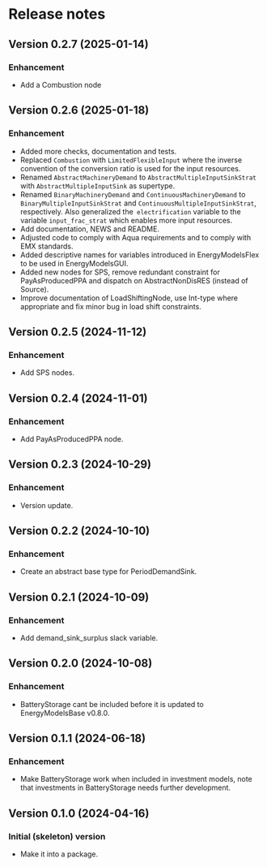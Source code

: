 # Release notes

## Version 0.2.7 (2025-01-14)

### Enhancement

* Add a Combustion node

## Version 0.2.6 (2025-01-18)

### Enhancement

* Added more checks, documentation and tests.
* Replaced `Combustion` with `LimitedFlexibleInput` where the inverse convention of the conversion ratio is used for the input resources.
* Renamed `AbstractMachineryDemand` to `AbstractMultipleInputSinkStrat` with `AbstractMultipleInputSink` as supertype. 
* Renamed `BinaryMachineryDemand` and `ContinuousMachineryDemand` to `BinaryMultipleInputSinkStrat` and `ContinuousMultipleInputSinkStrat`, respectively. Also generalized the` electrification` variable to the variable `input_frac_strat` which enables more input resources.
* Add documentation, NEWS and README.
* Adjusted code to comply with Aqua requirements and to comply with EMX standards.
* Added descriptive names for variables introduced in EnergyModelsFlex to be used in EnergyModelsGUI.
* Added new nodes for SPS, remove redundant constraint for PayAsProducedPPA and dispatch on AbstractNonDisRES (instead of Source).
* Improve documentation of LoadShiftingNode, use Int-type where appropriate and fix minor bug in load shift constraints.

## Version 0.2.5 (2024-11-12)

### Enhancement

* Add SPS nodes.

## Version 0.2.4 (2024-11-01)

### Enhancement

* Add PayAsProducedPPA node.

## Version 0.2.3 (2024-10-29)

### Enhancement

* Version update.

## Version 0.2.2 (2024-10-10)

### Enhancement

* Create an abstract base type for PeriodDemandSink.

## Version 0.2.1 (2024-10-09)

### Enhancement

* Add demand_sink_surplus slack variable.

## Version 0.2.0 (2024-10-08)

### Enhancement

* BatteryStorage cant be included before it is updated to EnergyModelsBase v0.8.0.

## Version 0.1.1 (2024-06-18)

### Enhancement

* Make BatteryStorage work when included in investment models, note that investments in BatteryStorage needs further development.

## Version 0.1.0 (2024-04-16)

### Initial (skeleton) version

* Make it into a package.